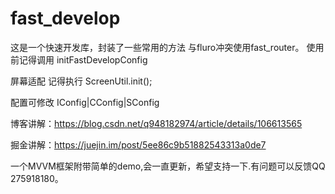 # fast_develop

这是一个快速开发库，封装了一些常用的方法 与fluro冲突使用fast_router。
使用前记得调用 initFastDevelopConfig

屏幕适配 记得执行
ScreenUtil.init();

配置可修改
IConfig|CConfig|SConfig

博客讲解：https://blog.csdn.net/q948182974/article/details/106613565

掘金讲解：https://juejin.im/post/5ee86c9b51882543313a0de7

一个MVVM框架附带简单的demo,会一直更新，希望支持一下.有问题可以反馈QQ 275918180。